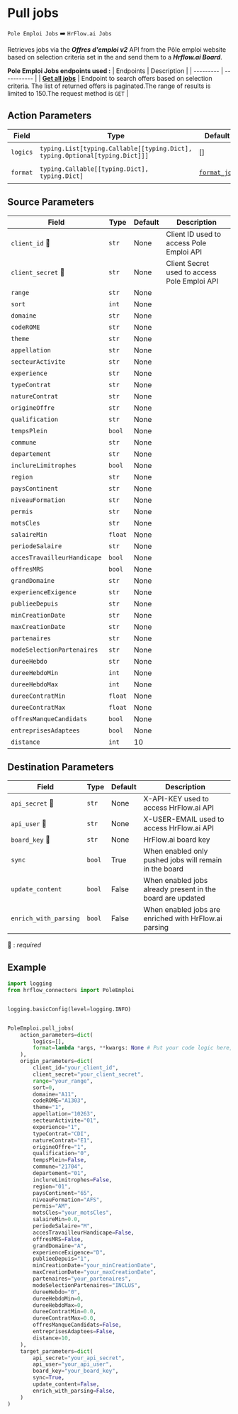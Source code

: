 
# Pull jobs
`Pole Emploi Jobs` :arrow_right: `HrFlow.ai Jobs`

Retrieves jobs via the ***Offres d'emploi v2*** API from the Pôle emploi website based on selection criteria set in the and send them to a ***Hrflow.ai Board***.


**Pole Emploi Jobs endpoints used :**
| Endpoints | Description |
| --------- | ----------- |
| [**Get all jobs**](https://pole-emploi.io/data/api/offres-emploi?tabgroup-api=documentation&doc-section=api-doc-section-rechercher-par-crit%C3%A8res) | Endpoint to search offers based on selection criteria. The list of returned offers is paginated.The range of results is limited to 150.The request method is `GET` |



## Action Parameters

| Field | Type | Default | Description |
| ----- | ---- | ------- | ----------- |
| `logics`  | `typing.List[typing.Callable[[typing.Dict], typing.Optional[typing.Dict]]]` | [] | List of logic functions |
| `format`  | `typing.Callable[[typing.Dict], typing.Dict]` | [`format_job`](../connector.py#L69) | Formatting function |

## Source Parameters

| Field | Type | Default | Description |
| ----- | ---- | ------- | ----------- |
| `client_id` :red_circle: | `str` | None | Client ID used to access Pole Emploi API |
| `client_secret` :red_circle: | `str` | None | Client Secret used to access Pole Emploi API |
| `range`  | `str` | None |  |
| `sort`  | `int` | None |  |
| `domaine`  | `str` | None |  |
| `codeROME`  | `str` | None |  |
| `theme`  | `str` | None |  |
| `appellation`  | `str` | None |  |
| `secteurActivite`  | `str` | None |  |
| `experience`  | `str` | None |  |
| `typeContrat`  | `str` | None |  |
| `natureContrat`  | `str` | None |  |
| `origineOffre`  | `str` | None |  |
| `qualification`  | `str` | None |  |
| `tempsPlein`  | `bool` | None |  |
| `commune`  | `str` | None |  |
| `departement`  | `str` | None |  |
| `inclureLimitrophes`  | `bool` | None |  |
| `region`  | `str` | None |  |
| `paysContinent`  | `str` | None |  |
| `niveauFormation`  | `str` | None |  |
| `permis`  | `str` | None |  |
| `motsCles`  | `str` | None |  |
| `salaireMin`  | `float` | None |  |
| `periodeSalaire`  | `str` | None |  |
| `accesTravailleurHandicape`  | `bool` | None |  |
| `offresMRS`  | `bool` | None |  |
| `grandDomaine`  | `str` | None |  |
| `experienceExigence`  | `str` | None |  |
| `publieeDepuis`  | `str` | None |  |
| `minCreationDate`  | `str` | None |  |
| `maxCreationDate`  | `str` | None |  |
| `partenaires`  | `str` | None |  |
| `modeSelectionPartenaires`  | `str` | None |  |
| `dureeHebdo`  | `str` | None |  |
| `dureeHebdoMin`  | `int` | None |  |
| `dureeHebdoMax`  | `int` | None |  |
| `dureeContratMin`  | `float` | None |  |
| `dureeContratMax`  | `float` | None |  |
| `offresManqueCandidats`  | `bool` | None |  |
| `entreprisesAdaptees`  | `bool` | None |  |
| `distance`  | `int` | 10 |  |

## Destination Parameters

| Field | Type | Default | Description |
| ----- | ---- | ------- | ----------- |
| `api_secret` :red_circle: | `str` | None | X-API-KEY used to access HrFlow.ai API |
| `api_user` :red_circle: | `str` | None | X-USER-EMAIL used to access HrFlow.ai API |
| `board_key` :red_circle: | `str` | None | HrFlow.ai board key |
| `sync`  | `bool` | True | When enabled only pushed jobs will remain in the board |
| `update_content`  | `bool` | False | When enabled jobs already present in the board are updated |
| `enrich_with_parsing`  | `bool` | False | When enabled jobs are enriched with HrFlow.ai parsing |

:red_circle: : *required*

## Example

```python
import logging
from hrflow_connectors import PoleEmploi


logging.basicConfig(level=logging.INFO)


PoleEmploi.pull_jobs(
    action_parameters=dict(
        logics=[],
        format=lambda *args, **kwargs: None # Put your code logic here,
    ),
    origin_parameters=dict(
        client_id="your_client_id",
        client_secret="your_client_secret",
        range="your_range",
        sort=0,
        domaine="A11",
        codeROME="A1303",
        theme="1",
        appellation="10263",
        secteurActivite="01",
        experience="1",
        typeContrat="CDI",
        natureContrat="E1",
        origineOffre="1",
        qualification="0",
        tempsPlein=False,
        commune="21704",
        departement="01",
        inclureLimitrophes=False,
        region="01",
        paysContinent="65",
        niveauFormation="AFS",
        permis="AM",
        motsCles="your_motsCles",
        salaireMin=0.0,
        periodeSalaire="M",
        accesTravailleurHandicape=False,
        offresMRS=False,
        grandDomaine="A",
        experienceExigence="D",
        publieeDepuis="1",
        minCreationDate="your_minCreationDate",
        maxCreationDate="your_maxCreationDate",
        partenaires="your_partenaires",
        modeSelectionPartenaires="INCLUS",
        dureeHebdo="0",
        dureeHebdoMin=0,
        dureeHebdoMax=0,
        dureeContratMin=0.0,
        dureeContratMax=0.0,
        offresManqueCandidats=False,
        entreprisesAdaptees=False,
        distance=10,
    ),
    target_parameters=dict(
        api_secret="your_api_secret",
        api_user="your_api_user",
        board_key="your_board_key",
        sync=True,
        update_content=False,
        enrich_with_parsing=False,
    )
)
```